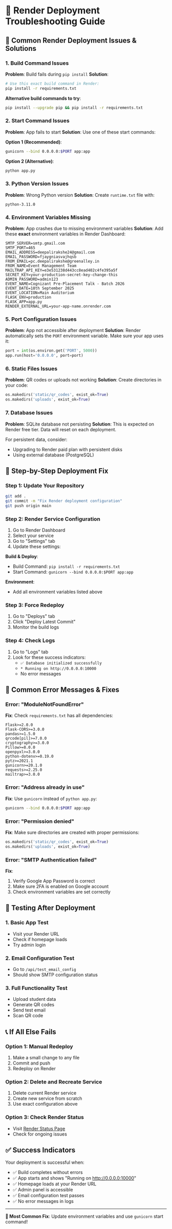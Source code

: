 # 🔧 Render Deployment Troubleshooting Guide

## 🚨 Common Render Deployment Issues & Solutions

### 1. **Build Command Issues**

**Problem**: Build fails during `pip install`
**Solution**: 
```bash
# Use this exact build command in Render:
pip install -r requirements.txt
```

**Alternative build commands to try**:
```bash
pip install --upgrade pip && pip install -r requirements.txt
```

### 2. **Start Command Issues**

**Problem**: App fails to start
**Solution**: Use one of these start commands:

**Option 1 (Recommended)**:
```bash
gunicorn --bind 0.0.0.0:$PORT app:app
```

**Option 2 (Alternative)**:
```bash
python app.py
```

### 3. **Python Version Issues**

**Problem**: Wrong Python version
**Solution**: Create `runtime.txt` file with:
```
python-3.11.0
```

### 4. **Environment Variables Missing**

**Problem**: App crashes due to missing environment variables
**Solution**: Add these **exact** environment variables in Render Dashboard:

```
SMTP_SERVER=smtp.gmail.com
SMTP_PORT=465
EMAIL_ADDRESS=deepalirakshe24@gmail.com
EMAIL_PASSWORD=fjaygniasvajhqsb
FROM_EMAIL=pc.deepalirakshe@greenalley.in
FROM_NAME=Event Management Team
MAILTRAP_API_KEY=e3e531238d443cc8ead402c4fe395a5f
SECRET_KEY=your-production-secret-key-change-this
ADMIN_PASSWORD=admin123
EVENT_NAME=Cognizant Pre-Placement Talk - Batch 2026
EVENT_DATE=18th September 2025
EVENT_LOCATION=Main Auditorium
FLASK_ENV=production
FLASK_APP=app.py
RENDER_EXTERNAL_URL=your-app-name.onrender.com
```

### 5. **Port Configuration Issues**

**Problem**: App not accessible after deployment
**Solution**: Render automatically sets the `PORT` environment variable. Make sure your app uses it:

```python
port = int(os.environ.get('PORT', 5000))
app.run(host='0.0.0.0', port=port)
```

### 6. **Static Files Issues**

**Problem**: QR codes or uploads not working
**Solution**: Create directories in your code:

```python
os.makedirs('static/qr_codes', exist_ok=True)
os.makedirs('uploads', exist_ok=True)
```

### 7. **Database Issues**

**Problem**: SQLite database not persisting
**Solution**: This is expected on Render free tier. Data will reset on each deployment.

For persistent data, consider:
- Upgrading to Render paid plan with persistent disks
- Using external database (PostgreSQL)

## 🔄 Step-by-Step Deployment Fix

### Step 1: Update Your Repository
```bash
git add .
git commit -m "Fix Render deployment configuration"
git push origin main
```

### Step 2: Render Service Configuration
1. Go to Render Dashboard
2. Select your service
3. Go to "Settings" tab
4. Update these settings:

**Build & Deploy**:
- Build Command: `pip install -r requirements.txt`
- Start Command: `gunicorn --bind 0.0.0.0:$PORT app:app`

**Environment**:
- Add all environment variables listed above

### Step 3: Force Redeploy
1. Go to "Deploys" tab
2. Click "Deploy Latest Commit"
3. Monitor the build logs

### Step 4: Check Logs
1. Go to "Logs" tab
2. Look for these success indicators:
   - `✅ Database initialized successfully`
   - `* Running on http://0.0.0.0:10000`
   - No error messages

## 🐛 Common Error Messages & Fixes

### Error: "ModuleNotFoundError"
**Fix**: Check `requirements.txt` has all dependencies:
```
Flask>=2.0.0
Flask-CORS>=3.0.0
pandas>=1.5.0
qrcode[pil]>=7.0.0
cryptography>=3.0.0
Pillow>=8.0.0
openpyxl>=3.0.0
python-dotenv>=0.19.0
pytz>=2021.1
gunicorn>=20.1.0
requests>=2.25.0
mailtrap>=3.0.0
```

### Error: "Address already in use"
**Fix**: Use `gunicorn` instead of `python app.py`:
```bash
gunicorn --bind 0.0.0.0:$PORT app:app
```

### Error: "Permission denied"
**Fix**: Make sure directories are created with proper permissions:
```python
os.makedirs('static/qr_codes', exist_ok=True)
os.makedirs('uploads', exist_ok=True)
```

### Error: "SMTP Authentication failed"
**Fix**: 
1. Verify Google App Password is correct
2. Make sure 2FA is enabled on Google account
3. Check environment variables are set correctly

## 🧪 Testing After Deployment

### 1. **Basic App Test**
- Visit your Render URL
- Check if homepage loads
- Try admin login

### 2. **Email Configuration Test**
- Go to `/api/test_email_config`
- Should show SMTP configuration status

### 3. **Full Functionality Test**
- Upload student data
- Generate QR codes
- Send test email
- Scan QR code

## 📞 If All Else Fails

### Option 1: Manual Redeploy
1. Make a small change to any file
2. Commit and push
3. Redeploy on Render

### Option 2: Delete and Recreate Service
1. Delete current Render service
2. Create new service from scratch
3. Use exact configuration above

### Option 3: Check Render Status
- Visit [Render Status Page](https://status.render.com)
- Check for ongoing issues

## ✅ Success Indicators

Your deployment is successful when:
- ✅ Build completes without errors
- ✅ App starts and shows "Running on http://0.0.0.0:10000"
- ✅ Homepage loads at your Render URL
- ✅ Admin panel is accessible
- ✅ Email configuration test passes
- ✅ No error messages in logs

---

**🎯 Most Common Fix**: Update environment variables and use `gunicorn` start command!
